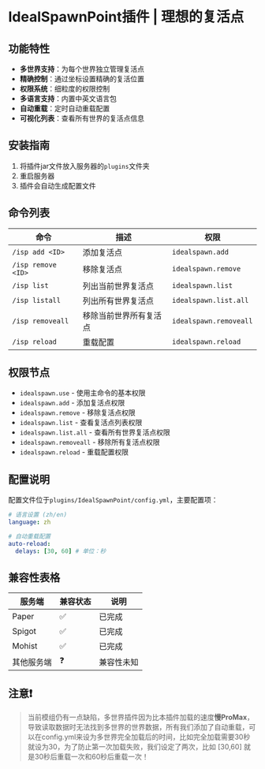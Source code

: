 # IdealSpawnPoint插件 | 理想的复活点

## 功能特性

- **多世界支持**：为每个世界独立管理复活点
- **精确控制**：通过坐标设置精确的复活位置
- **权限系统**：细粒度的权限控制
- **多语言支持**：内置中英文语言包
- **自动重载**：定时自动重载配置
- **可视化列表**：查看所有世界的复活点信息

## 安装指南

1. 将插件jar文件放入服务器的`plugins`文件夹
2. 重启服务器
3. 插件会自动生成配置文件

## 命令列表

| 命令 | 描述 | 权限 |
|------|------|------|
| `/isp add <ID>` | 添加复活点 | `idealspawn.add` |
| `/isp remove <ID>` | 移除复活点 | `idealspawn.remove` |
| `/isp list` | 列出当前世界复活点 | `idealspawn.list` |
| `/isp listall` | 列出所有世界复活点 | `idealspawn.list.all` |
| `/isp removeall` | 移除当前世界所有复活点 | `idealspawn.removeall` |
| `/isp reload` | 重载配置 | `idealspawn.reload` |

## 权限节点

- `idealspawn.use` - 使用主命令的基本权限
- `idealspawn.add` - 添加复活点权限
- `idealspawn.remove` - 移除复活点权限
- `idealspawn.list` - 查看复活点列表权限
- `idealspawn.list.all` - 查看所有世界复活点权限
- `idealspawn.removeall` - 移除所有复活点权限
- `idealspawn.reload` - 重载配置权限

## 配置说明

配置文件位于`plugins/IdealSpawnPoint/config.yml`，主要配置项：

```yaml
# 语言设置 (zh/en)
language: zh

# 自动重载配置
auto-reload:
  delays: [30, 60] # 单位：秒
```

## 兼容性表格

| 服务端 | 兼容状态 | 说明 |
|------|------|------|
| Paper | ✅ | 已完成 |
| Spigot | ✅ | 已完成 |
|Mohist| ✅ | 已完成 |
|其他服务端| ❓ | 兼容性未知 |

## 注意❗
>当前模组仍有一点缺陷，多世界插件因为比本插件加载的速度**慢ProMax**，导致读取数据时无法找到多世界的世界数据，所有我们添加了自动重载，可以在config.yml来设为多世界完全加载后的时间，比如完全加载需要30秒就设为30，为了防止第一次加载失败，我们设定了两次，比如 [30,60] 就是30秒后重载一次和60秒后重载一次！

